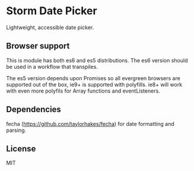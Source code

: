 # Storm Date Picker

Lightweight, accessible date picker.

## Browser support
This is module has both es6 and es5 distributions. The es6 version should be used in a workflow that transpiles.

The es5 version depends upon Promises so all evergreen browsers are supported out of the box, ie9+ is supported with polyfills. ie8+ will work with even more polyfils for Array functions and eventListeners.

## Dependencies
fecha (https://github.com/taylorhakes/fecha) for date formatting and parsing.

## License
MIT

